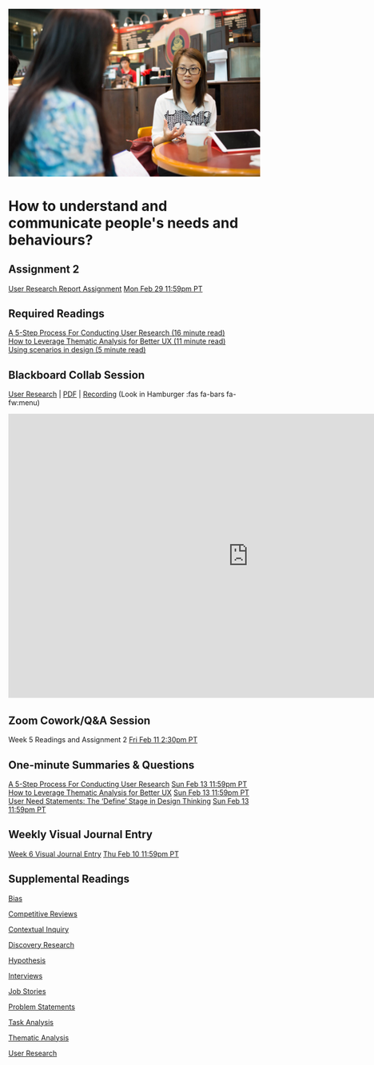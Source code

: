 ![Coffee Shop](images/13966760787_2d0975e6bc_k.jpg ':class=banner-image')

# How to understand and communicate people's needs and behaviours?

## Assignment 2
[User Research Report Assignment](https://canvas.sfu.ca/courses/67116/assignments/662762) <span class='badge'> [Mon Feb 29 11:59pm PT](https://www.timeanddate.com/worldclock/fixedtime.html?msg=CMPT-363+Group+User+Research+Assignment+Due+Date&iso=20220229T2359&p1=256)</span>  

## Required Readings  
[A 5-Step Process For Conducting User Research (16 minute read)](https://www.smashingmagazine.com/2013/09/5-step-process-conducting-user-research/)  
[How to Leverage Thematic Analysis for Better UX (11 minute read)](https://www.toptal.com/designers/ux-research/thematic-analysis-for-ux)  
[Using scenarios in design (5 minute read)](https://fordes.de/posts/usingscenariosindesign.html)  

## Blackboard Collab Session
[User Research](https://docs.google.com/presentation/d/e/2PACX-1vS_tnc1iOC98enAtEcvyVDD8gu_AukAzS6d2skYpfwsB08SX73kTY7v8C10Xl2w4JKEcCkA-5A9Wdlr/pub?start=false&loop=false&delayms=3000) | [PDF](https://canvas.sfu.ca/courses/67116/files/folder/Downloads/Slides%20PDFs/Mini-Lectures%20and%20Activities/Week-05) | [Recording](https://canvas.sfu.ca/courses/67116/external_tools/3544) (Look in Hamburger :fas fa-bars fa-fw:menu)  

<div class="video-container-16by9"><iframe src="https://docs.google.com/presentation/d/e/2PACX-1vS_tnc1iOC98enAtEcvyVDD8gu_AukAzS6d2skYpfwsB08SX73kTY7v8C10Xl2w4JKEcCkA-5A9Wdlr/embed?start=false&loop=false&delayms=3000" frameborder="0" width="960" height="569" allowfullscreen="true" mozallowfullscreen="true" webkitallowfullscreen="true"></iframe></div>

## Zoom Cowork/Q&A Session
Week 5 Readings and Assignment 2 <span class='badge'> [Fri Feb 11 2:30pm PT](https://www.timeanddate.com/worldclock/fixedtime.html?msg=CMPT-363+Zoom+Cowork+and+Q%26A&iso=20220211T1430&p1=256&am=50)</span>  

## One-minute Summaries & Questions
[A 5-Step Process For Conducting User Research](https://canvas.sfu.ca/courses/67116/assignments/710561) <span class='badge'> [Sun Feb 13 11:59pm PT](https://www.timeanddate.com/worldclock/fixedtime.html?msg=One-minute+Summaries+for+Week+6+Due+Date&iso=20220213T235900&p1=256)</span>  
[How to Leverage Thematic Analysis for Better UX](https://canvas.sfu.ca/courses/67116/assignments/710560) <span class='badge'> [Sun Feb 13 11:59pm PT](https://www.timeanddate.com/worldclock/fixedtime.html?msg=One-minute+Summaries+for+Week+6+Due+Date&iso=20220213T235900&p1=256)</span>  
[User Need Statements: The ‘Define’ Stage in Design Thinking](https://canvas.sfu.ca/courses/67116/assignments/710570) <span class='badge'> [Sun Feb 13 11:59pm PT](https://www.timeanddate.com/worldclock/fixedtime.html?msg=One-minute+Summaries+for+Week+6+Due+Date&iso=202202133T235900&p1=256)</span>  

## Weekly Visual Journal Entry
[Week 6 Visual Journal Entry](https://canvas.sfu.ca/courses/67116/assignments/662771) <span class='badge'> [Thu Feb 10 11:59pm PT](https://www.timeanddate.com/worldclock/fixedtime.html?msg=CMPT-363+Week+6+Visual+Journal+Entry+Due+Date&iso=20220210T235900)</span>  

## Supplemental Readings  

[Bias](ux-techniques-guide/01.what-is-usability-and-user-experience-design/bias.md ':include')

[Competitive Reviews](ux-techniques-guide/03.how-to-understand-and-communicate-peoples-needs-and-behaviours/competitive-reviews.md ':include')

[Contextual Inquiry](ux-techniques-guide/03.how-to-understand-and-communicate-peoples-needs-and-behaviours/contextual-inquiry.md ':include')

[Discovery Research](ux-techniques-guide/03.how-to-understand-and-communicate-peoples-needs-and-behaviours/discovery-research.md ':include')

[Hypothesis](ux-techniques-guide/01.what-is-usability-and-user-experience-design/hypothesis.md ':include')  

[Interviews](ux-techniques-guide/03.how-to-understand-and-communicate-peoples-needs-and-behaviours/interviews.md ':include')

[Job Stories](ux-techniques-guide/03.how-to-understand-and-communicate-peoples-needs-and-behaviours/job-stories.md ':include')

[Problem Statements](ux-techniques-guide/01.what-is-usability-and-user-experience-design/problem-statements.md ':include')

[Task Analysis](ux-techniques-guide/03.how-to-understand-and-communicate-peoples-needs-and-behaviours/task-analysis.md ':include')

[Thematic Analysis](ux-techniques-guide/03.how-to-understand-and-communicate-peoples-needs-and-behaviours/thematic-analysis.md ':include')

[User Research](ux-techniques-guide/03.how-to-understand-and-communicate-peoples-needs-and-behaviours/user-research.md ':include')
